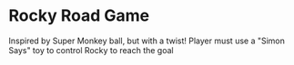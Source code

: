 # Rocky Road Game

Inspired by Super Monkey ball, but with a twist!
Player must use a "Simon Says" toy to control Rocky to reach the goal
